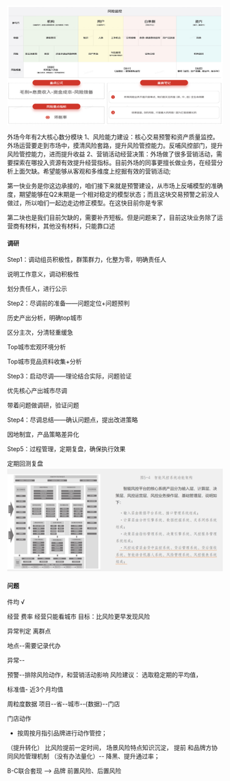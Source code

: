 
![image.png](https://raw.githubusercontent.com/LEAP1557/Images/main/LEAP/f%E6%95%99%E5%AD%A6202304031607605.png)


外场今年有2大核心数分模块
1、风险能力建设：核心交易预警和资产质量监控。外场运营要走到市场中，摸清风险套路，提升风险管控能力。反哺风控部门，提升风险管控能力，进而提升收益
2、营销活动经营决策：外场做了很多营销活动，需要探索在哪投入资源有效提升经营指标。目前外场的同事更擅长做业务，在经营分析上面欠缺。希望能够从客观和多维度上挖掘有效的营销活动;

第一快业务是你这边承接的，咱们接下来就是预警建设，从市场上反哺模型的准确度，期望能够在Q2末期是一个相对稳定的模型状态；而且这块交易预警之前没人做过，所以咱们一起边走边修正模型。在这快目前你是专家

第二块也是我们目前欠缺的，需要补齐短板。但是问题来了，目前这块业务除了运营商有材料，其他没有材料，只能靠口述



#### 调研
Step1：调动组员积极性，群策群力，化整为零，明确责任人

说明工作意义，调动积极性

划分责任人，进行公示

Step2：尽调前的准备——问题定位+问题预判

历史产出分析，明确top城市

区分主次，分清轻重缓急

Top城市宏观环境分析

Top城市竞品资料收集+分析

Step3：启动尽调——理论结合实际，问题验证

优先核心产出城市尽调

带着问题做调研，验证问题

Step4：尽调总结——确认问题点，提出改进策略

因地制宜，产品策略差异化

Step5：过程管理，定期复盘，确保执行效果

定期回测复盘
<sub></sub>
![image.png](https://raw.githubusercontent.com/LEAP1557/Images/main/LEAP/202304031755304.png)



#### 问题
件均  √


经营  费率 
经营只能看城市
目标：比风险更早发现风险

异常判定 离群点 


地点--需要记录代办

异常--

预警--排除风险动作，和营销活动影响 
风险建议： 选取稳定期的平均值， 

标准值- 近3个月均值

周粒度数据
项目--省--城市--{数据}--门店

门店动作
- 按周按月指引品牌进行动作管控；


（提升转化）
比风险提前一定时间，
场景风险特点知识沉淀，
提前
和品牌方协同风险管理机制 （没有办法量化）-- 降黑、提升通过率；

B-C联合套现  -->  品牌
前置风险、后置风险

